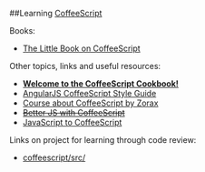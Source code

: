 ##Learning [CoffeeScript](http://coffeescript.org/)

Books:

* [The Little Book on CoffeeScript](https://arcturo.github.io/library/coffeescript/)

Other topics, links and useful resources:

* **[Welcome to the CoffeeScript Cookbook!](https://coffeescript-cookbook.github.io/)**
* [AngularJS CoffeeScript Style Guide](https://github.com/Plateful/plateful-mobile/wiki/AngularJS-CoffeeScript-Style-Guide)
* [Course about CoffeeScript by Zorax](https://www.youtube.com/playlist?list=PLwSSV-_L9sztYcaMbY2XlehMFeR8Khs0j)
* ~~[Better JS with CoffeeScript](https://vimeo.com/35258313)~~
* [JavaScript to CoffeeScript](http://js2.coffee/)

Links on project for learning through code review:

* [coffeescript/src/](https://github.com/jashkenas/coffeescript/tree/master/src)
